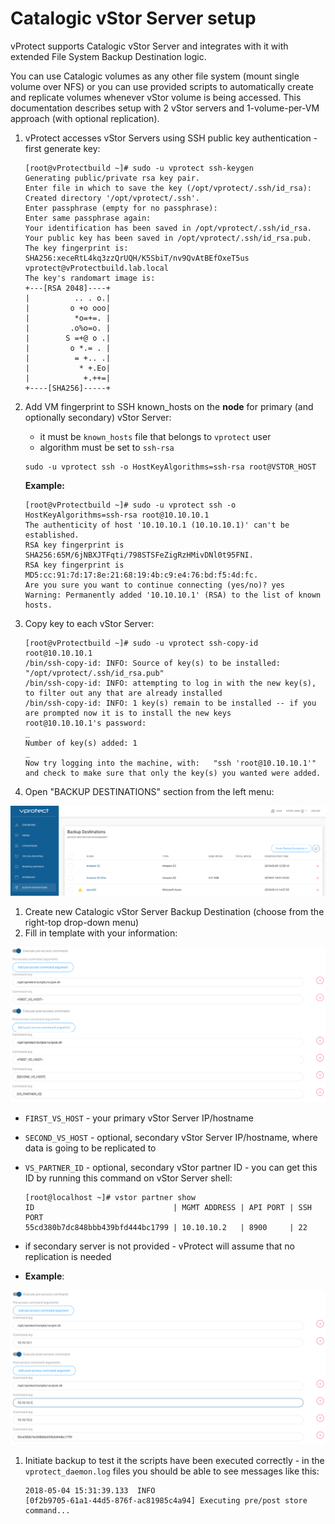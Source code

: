 # Catalogic vStor Server setup

vProtect supports Catalogic vStor Server and integrates with it with extended File System Backup Destination logic.

You can use Catalogic volumes as any other file system \(mount single volume over NFS\) or you can use provided scripts to automatically create and replicate volumes whenever vStor volume is being accessed. This documentation describes setup with 2 vStor servers and 1-volume-per-VM approach \(with optional replication\).

1. vProtect accesses vStor Servers using SSH public key authentication - first generate key:

   ```text
   [root@vProtectbuild ~]# sudo -u vprotect ssh-keygen
   Generating public/private rsa key pair.
   Enter file in which to save the key (/opt/vprotect/.ssh/id_rsa):  
   Created directory '/opt/vprotect/.ssh'.
   Enter passphrase (empty for no passphrase): 
   Enter same passphrase again: 
   Your identification has been saved in /opt/vprotect/.ssh/id_rsa.
   Your public key has been saved in /opt/vprotect/.ssh/id_rsa.pub.
   The key fingerprint is:
   SHA256:xeceRtL4kq3zzQrUQH/K5SbiT/nv9QvAtBEfOxeT5us vprotect@vProtectbuild.lab.local
   The key's randomart image is:
   +---[RSA 2048]----+
   |          .. . o.|
   |         o +o ooo|
   |          *o=+=. |
   |         .o%o=o. |
   |        S =+@ o .|
   |         o *.= . |
   |          = +.. .|
   |           * +.Eo|
   |            +.++=|
   +----[SHA256]-----+
   ```

2. Add VM fingerprint to SSH known\_hosts on the **node** for primary \(and optionally secondary\) vStor Server:

   * it must be `known_hosts` file that belongs to `vprotect` user
   * algorithm must be set to `ssh-rsa`

   ```text
   sudo -u vprotect ssh -o HostKeyAlgorithms=ssh-rsa root@VSTOR_HOST
   ```

   **Example:**

   ```text
   [root@vProtectbuild ~]# sudo -u vprotect ssh -o HostKeyAlgorithms=ssh-rsa root@10.10.10.1
   The authenticity of host '10.10.10.1 (10.10.10.1)' can't be established.
   RSA key fingerprint is SHA256:65M/6jNBXJTFqti/798STSFeZigRzHMivDNl0t95FNI.
   RSA key fingerprint is MD5:cc:91:7d:17:8e:21:68:19:4b:c9:e4:76:bd:f5:4d:fc.
   Are you sure you want to continue connecting (yes/no)? yes
   Warning: Permanently added '10.10.10.1' (RSA) to the list of known hosts.
   ```

3. Copy key to each vStor Server:

   ```text
   [root@vProtectbuild ~]# sudo -u vprotect ssh-copy-id root@10.10.10.1
   /bin/ssh-copy-id: INFO: Source of key(s) to be installed: "/opt/vprotect/.ssh/id_rsa.pub"
   /bin/ssh-copy-id: INFO: attempting to log in with the new key(s), to filter out any that are already installed
   /bin/ssh-copy-id: INFO: 1 key(s) remain to be installed -- if you are prompted now it is to install the new keys
   root@10.10.10.1's password: 
   _
   Number of key(s) added: 1
   _
   Now try logging into the machine, with:   "ssh 'root@10.10.10.1'"
   and check to make sure that only the key(s) you wanted were added.
   ```

4. Open "BACKUP DESTINATIONS" section from the left menu:

![](../.gitbook/assets/admin_webui_backup_destinations.png)

1. Create new Catalogic vStor Server Backup Destination \(choose from the right-top drop-down menu\)
2. Fill in template with your information:

![](../.gitbook/assets/setup_vstor_defaults.png)

* `FIRST_VS_HOST` - your primary vStor Server IP/hostname
* `SECOND_VS_HOST` - optional, secondary vStor Server IP/hostname, where data is going to be replicated to
* `VS_PARTNER_ID` - optional, secondary vStor partner ID - you can get this ID by running this command on vStor Server shell:

  ```text
  [root@localhost ~]# vstor partner show
  ID                               | MGMT ADDRESS | API PORT | SSH PORT
  55cd380b7dc848bbb439bfd444bc1799 | 10.10.10.2   | 8900     | 22
  ```

* if secondary server is not provided - vProtect will assume that no replication is needed
* **Example**:

![](../.gitbook/assets/setup_vstor_example.png)

1. Initiate backup to test it the scripts have been executed correctly - in the `vprotect_daemon.log` files you should be able to see messages like this:

   ```text
   2018-05-04 15:31:39.133  INFO
   [0f2b9705-61a1-44d5-876f-ac81985c4a94] Executing pre/post store command...
   ```

